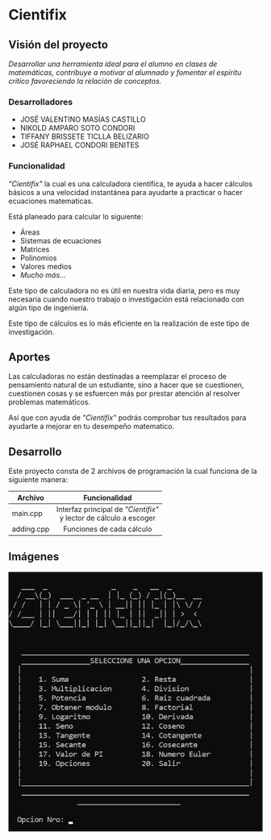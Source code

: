# Cientifix

## Visión del proyecto

*Desarrollar una herramienta ideal para el alumno en clases de matemáticas, contribuye a motivar al alumnado y fomentar el espíritu crítico favoreciendo la relación de conceptos.*

### Desarrolladores
* JOSÉ VALENTINO MASÍAS CASTILLO
* NIKOLD AMPARO SOTO CONDORI
* TIFFANY BRISSETE TICLLA BELIZARIO
* JOSÉ RAPHAEL CONDORI BENITES


### Funcionalidad

*"Cientifix"* la cual es una calculadora científica, te ayuda a hacer cálculos básicos a una velocidad instantánea para ayudarte a practicar o hacer ecuaciones matematicas.

Está planeado para calcular lo siguiente:
* Áreas
* Sistemas de ecuaciones
* Matrices
* Polinomios
* Valores medios
* *Mucho más...*

Este tipo de calculadora no es útil en nuestra vida diaria, pero es muy necesaria cuando nuestro trabajo o investigación está relacionado con algún tipo de ingeniería.

Este tipo de cálculos es lo más eficiente en la realización de este tipo de investigación.

## Aportes

Las calculadoras no están destinadas a reemplazar el proceso de pensamiento natural de un estudiante, sino a hacer que se cuestionen, cuestionen cosas y se esfuercen más por prestar atención al resolver problemas matemáticos.

Así que con ayuda de *"Cientifix"* podrás comprobar tus resultados para ayudarte a mejorar en tu desempeño matematico.


## Desarrollo

Este proyecto consta de 2 archivos de programación la cual funciona de la siguiente manera:

| Archivo       | Funcionalidad |
| ------------- |:-------------:|
| main.cpp      | Interfaz principal de *"Cientifix"* <br /> y lector de cálculo a escoger|
| adding.cpp    | Funciones de cada cálculo     |


## Imágenes

![This is a alt text.](/img/interface.png "Interfaz.")
